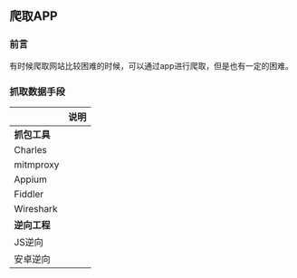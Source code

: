 ## 爬取APP

### 前言

有时候爬取网站比较困难的时候，可以通过app进行爬取，但是也有一定的困难。

### 抓取数据手段

|              | 说明 |
| ------------ | ---- |
| **抓包工具** |      |
| Charles      |      |
| mitmproxy    |      |
| Appium       |      |
| Fiddler      |      |
| Wireshark    |      |
| **逆向工程** |      |
| JS逆向       |      |
| 安卓逆向     |      |

